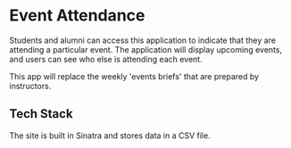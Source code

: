 # Event Attendance

Students and alumni can access this application to indicate that they are attending a particular event. The application will display upcoming events, and users can see who else is attending each event.

This app will replace the weekly 'events briefs' that are prepared by instructors.

## Tech Stack

The site is built in Sinatra and stores data in a CSV file.
